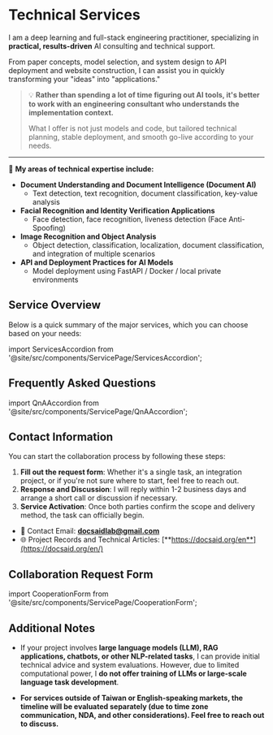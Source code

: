# Technical Services

I am a deep learning and full-stack engineering practitioner, specializing in **practical, results-driven** AI consulting and technical support.

From paper concepts, model selection, and system design to API deployment and website construction, I can assist you in quickly transforming your "ideas" into "applications."

> 💡 **Rather than spending a lot of time figuring out AI tools, it's better to work with an engineering consultant who understands the implementation context.**
>
> What I offer is not just models and code, but tailored technical planning, stable deployment, and smooth go-live according to your needs.

---

📌 **My areas of technical expertise include:**

- **Document Understanding and Document Intelligence (Document AI)**
  - Text detection, text recognition, document classification, key-value analysis
- **Facial Recognition and Identity Verification Applications**
  - Face detection, face recognition, liveness detection (Face Anti-Spoofing)
- **Image Recognition and Object Analysis**
  - Object detection, classification, localization, document classification, and integration of multiple scenarios
- **API and Deployment Practices for AI Models**
  - Model deployment using FastAPI / Docker / local private environments

## Service Overview

Below is a quick summary of the major services, which you can choose based on your needs:

import ServicesAccordion from '@site/src/components/ServicePage/ServicesAccordion';

<ServicesAccordion />

## Frequently Asked Questions

import QnAAccordion from '@site/src/components/ServicePage/QnAAccordion';

<QnAAccordion />

## Contact Information

You can start the collaboration process by following these steps:

1. **Fill out the request form**: Whether it's a single task, an integration project, or if you're not sure where to start, feel free to reach out.
2. **Response and Discussion**: I will reply within 1-2 business days and arrange a short call or discussion if necessary.
3. **Service Activation**: Once both parties confirm the scope and delivery method, the task can officially begin.

- 📮 Contact Email: **docsaidlab@gmail.com**
- 🌐 Project Records and Technical Articles: [**https://docsaid.org/en**](https://docsaid.org/en/)

## Collaboration Request Form

import CooperationForm from '@site/src/components/ServicePage/CooperationForm';

<CooperationForm />

## Additional Notes

- If your project involves **large language models (LLM), RAG applications, chatbots, or other NLP-related tasks**, I can provide initial technical advice and system evaluations. However, due to limited computational power, I **do not offer training of LLMs or large-scale language task development**.

- **For services outside of Taiwan or English-speaking markets, the timeline will be evaluated separately (due to time zone communication, NDA, and other considerations). Feel free to reach out to discuss.**
